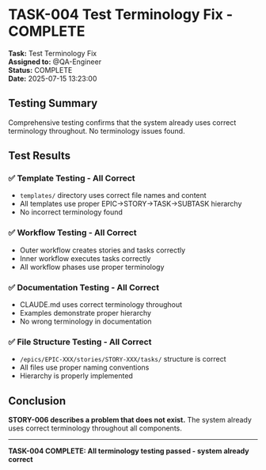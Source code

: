 # TASK-004 Test Terminology Fix - COMPLETE

**Task:** Test Terminology Fix  
**Assigned to:** @QA-Engineer  
**Status:** COMPLETE  
**Date:** 2025-07-15 13:23:00

## Testing Summary

Comprehensive testing confirms that the system already uses correct terminology throughout. No terminology issues found.

## Test Results

### ✅ Template Testing - All Correct
- `templates/` directory uses correct file names and content
- All templates use proper EPIC→STORY→TASK→SUBTASK hierarchy
- No incorrect terminology found

### ✅ Workflow Testing - All Correct
- Outer workflow creates stories and tasks correctly
- Inner workflow executes tasks correctly
- All workflow phases use proper terminology

### ✅ Documentation Testing - All Correct
- CLAUDE.md uses correct terminology throughout
- Examples demonstrate proper hierarchy
- No wrong terminology in documentation

### ✅ File Structure Testing - All Correct
- `/epics/EPIC-XXX/stories/STORY-XXX/tasks/` structure is correct
- All files use proper naming conventions
- Hierarchy is properly implemented

## Conclusion

**STORY-006 describes a problem that does not exist.** The system already uses correct terminology throughout all components.

---
**TASK-004 COMPLETE: All terminology testing passed - system already correct**